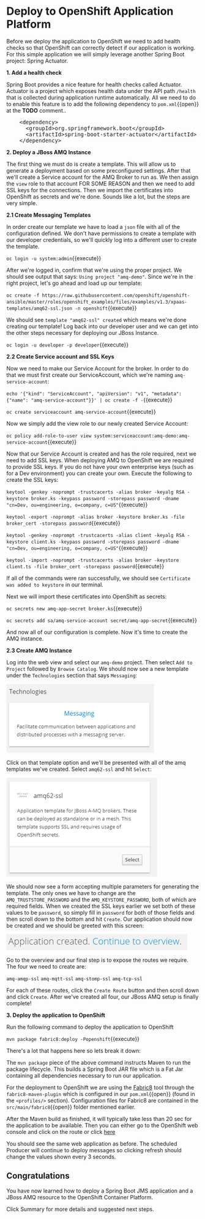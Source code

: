 # Deploy to OpenShift Application Platform

Before we deploy the application to OpenShift we need to add health checks so that OpenShift can correctly detect if our application is working. For this simple application we will simply leverage another Spring Boot project: Spring Actuator.

**1. Add a health check**

Spring Boot provides a nice feature for health checks called Actuator. Actuator is a project which exposes health data under the API path `/health` that is collected during application runtime automatically. All we need to do to enable this feature is to add the following dependency to ``pom.xml``{{open}} at the **TODO** comment..

<pre class="file" data-filename="pom.xml" data-target="insert" data-marker="<!-- TODO: Add Actuator dependency here -->">
    &lt;dependency&gt;
      &lt;groupId&gt;org.springframework.boot&lt;/groupId&gt;
      &lt;artifactId&gt;spring-boot-starter-actuator&lt;/artifactId&gt;
    &lt;/dependency&gt;
</pre>

**2. Deploy a JBoss AMQ Instance**

The first thing we must do is create a template. This will allow us to generate a deployment based on some preconfigured settings.  After that we'll create a Service account for the AMQ Broker to run as. We then assign the `view` role to that account FOR SOME REASON and then we need to add SSL keys for the connections. Then we import the certificates into OpenShift as secrets and we're done. Sounds like a lot, but the steps are very simple.

**2.1 Create Messaging Templates**

In order create our template we have to load a `json` file with all of the configuration defined. We don't have permissions to create a template with our developer credentials, so we'll quickly log into a different user to create the template.

``oc login -u system:admin``{{execute}}

After we're logged in, confirm that we're using the proper project. We should see output that says: `Using project "amq-demo"`. Since we're in the right project, let's go ahead and load up our template:

``oc create -f https://raw.githubusercontent.com/openshift/openshift-ansible/master/roles/openshift_examples/files/examples/v1.3/xpaas-templates/amq62-ssl.json -n openshift``{{execute}}

We should see `template "amq62-ssl" created` which means we're done creating our template! Log back into our developer user and we can get into the other steps necessary for deploying our JBoss Instance.

``oc login -u developer -p developer``{{execute}}

**2.2 Create Service account and SSL Keys**

Now we need to make our Service Account for the broker. In order to do that we must first create our ServiceAccount, which we're naming `amq-service-account`:

``echo '{"kind": "ServiceAccount", "apiVersion": "v1", "metadata": {"name": "amq-service-account"}}' | oc create -f -``{{execute}}

``oc create serviceaccount amq-service-account``{{execute}}

Now we simply add the view role to our newly created Service Account:

``oc policy add-role-to-user view system:serviceaccount:amq-demo:amq-service-account``{{execute}}

Now that our Service Account is created and has the role required, next we need to add SSL keys. When deploying AMQ to OpenShift we are required to provide SSL keys. If you do not have your own enterprise keys (such as for a Dev environment) you can create your own. Execute the following to create the SSL keys:

``keytool -genkey -noprompt -trustcacerts -alias broker -keyalg RSA -keystore broker.ks -keypass password -storepass password -dname "cn=Dev, ou=engineering, o=company, c=US"``{{execute}}

``keytool -export -noprompt -alias broker -keystore broker.ks -file broker_cert -storepass password``{{execute}}

``keytool -genkey -noprompt -trustcacerts -alias client -keyalg RSA -keystore client.ks -keypass password -storepass password -dname "cn=Dev, ou=engineering, o=company, c=US"``{{execute}}

``keytool -import -noprompt -trustcacerts -alias broker -keystore client.ts -file broker_cert -storepass password``{{execute}}

<!-- ``keytool -genkey -alias broker -keyalg RSA -keystore broker.ks``{{execute}}

``keytool -export -alias broker -keystore broker.ks -file broker_cert``{{execute}}

``keytool -genkey -alias client -keyalg RSA -keystore client.ks``{{execute}}

``keytool -import -alias broker -keystore client.ts -file broker_cert``{{execute}} -->
If all of the commands were ran successfully, we should see `Certificate was added to keystore` in our terminal.

Next we will import these certificates into OpenShift as secrets:

``oc secrets new amq-app-secret broker.ks``{{execute}}

``oc secrets add sa/amq-service-account secret/amq-app-secret``{{execute}}

And now all of our configuration is complete. Now it's time to create the AMQ instance.

**2.3 Create AMQ Instance**

Log into the web view and select our `amq-demo` project. Then select `Add to Project` followed by `Browse Catalog`. We should now see a new template under the `Technologies` section that says `Messaging`:

![Messaging](../../assets/middleware/rhoar-messaging/messaging.png)

Click on that template option and we'll be presented with all of the amq templates we've created. Select `amq62-ssl` and hit `Select`:

![Messaging](../../assets/middleware/rhoar-messaging/amq62-ssl.png)

We should now see a form accepting multiple parameters for generating the template. The only ones we have to change are the `AMQ_TRUSTSTORE_PASSWORD` and the `AMQ_KEYSTORE_PASSWORD`, both of which are required fields. When we created the SSL keys earlier we set both of these values to be `password`, so simply fill in `password` for both of those fields and then scroll down to the bottom and hit `Create`. Our application should now be created and we should be greeted with this screen:

![Application Created](../../assets/middleware/rhoar-messaging/app-created.png)

Go to the overview and our final step is to expose the routes we require. The four we need to create are:

`amq-amqp-ssl`
`amq-mqtt-ssl`
`amq-stomp-ssl`
`amq-tcp-ssl`

For each of these routes, click the `Create Route` button and then scroll down and click `Create`. After we've created all four, our JBoss AMQ setup is finally complete!

<!-- Finally we can deploy AMQ: (TODO NOT WORKING)


oc create route passthrough --service amq63-amq-tcp-ssl && \

oc create route passthrough --service amq63-amq-stomp-ssl && \

oc create route passthrough --service amq63-amq-amqp-ssl && \

oc create route passthrough --service amq63-amq-mqtt-ssl -->

**3. Deploy the application to OpenShift**

Run the following command to deploy the application to OpenShift

``mvn package fabric8:deploy -Popenshift``{{execute}}

There's a lot that happens here so lets break it down:

The `mvn package` piece of the above command instructs Maven to run the package lifecycle. This builds a Spring Boot JAR file which is a Fat Jar containing all dependencies necessary to run our application.

For the deployment to OpenShift we are using the [Fabric8](https://fabric8.io/) tool through the `fabric8-maven-plugin` which is configured in our ``pom.xml``{{open}} (found in the `<profiles/>` section). Configuration files for Fabric8 are contained in the ``src/main/fabric8``{{open}} folder mentioned earlier.

After the Maven build as finished, it will typically take less than 20 sec for the application to be available. Then you can either go to the OpenShift web console and click on the route or click [here](http://rhoar-training-dev.[[HOST_SUBDOMAIN]]-80-[[KATACODA_HOST]].environments.katacoda.com)

You should see the same web application as before. The scheduled Producer will continue to deploy messages so clicking refresh should change the values shown every 3 seconds.

## Congratulations

You have now learned how to deploy a Spring Boot JMS application and a JBoss AMQ resource to the OpenShift Container Platform.

Click Summary for more details and suggested next steps.
